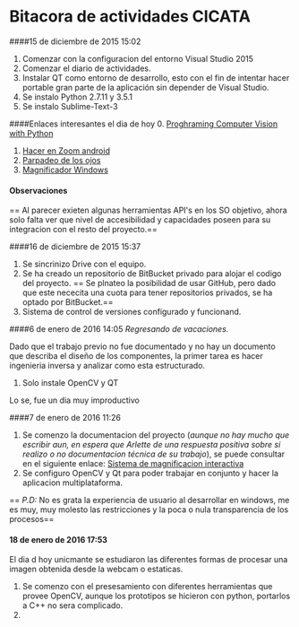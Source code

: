 # Bitacora de actividades CICATA
####15 de diciembre de 2015 15:02

1. Comenzar con la configuracion del entorno Visual Studio 2015
2. Comenzar el diario de actividades.
3. Instalar QT como entorno de desarrollo, esto con el fin de intentar hacer portable gran parte de la aplicación sin depender de Visual Studio.
4. Se instalo Python 2.7.11 y 3.5.1
5. Se instalo Sublime-Text-3


####Enlaces interesantes el dia de hoy
0. [Proghraming Computer Vision with Python ](http://www.etnassoft.com/biblioteca/programming-computer-vision-with-python/)
1. [Hacer en Zoom android](http://androidayuda.com/2014/10/05/aprende-como-hacer-zoom-en-cualquier-pantalla-de-tu-android/)
2. [Parpadeo de los ojos](http://soloelectronicos.com/2015/06/09/deteccion-del-parpadeo-de-los-ojos-mediante-opencv/)
3. [Magnificador Windows](http://windows.microsoft.com/en-us/windows/make-screen-items-bigger-magnifier#1TC=windows-7)

#### Observaciones
== Al parecer exieten algunas herramientas  API's en los SO objetivo, ahora solo falta ver que nivel de accesibilidad y capacidades poseen para su  integracion con el resto del proyecto.==

####16 de diciembre de 2015 15:37

1. Se sincrinizo Drive con el equipo.
2. Se ha creado un repositorio de BitBucket privado para alojar el codigo del proyecto. == Se plnateo la posibilidad de usar GitHub, pero dado que este nececita una cuota para tener repositorios privados, se ha optado por BitBucket.==
3. Sistema de control de versiones configurado y funcionand. 

####6 de enero de 2016 14:05
_Regresando de vacaciones._

Dado que el trabajo previo no fue documentado y no hay un documento que describa el diseño de los componentes, la primer tarea es hacer ingenieria inversa y analizar como esta estructurado.

1. Solo instale OpenCV y QT

Lo se, fue un dia muy improductivo

####7 de enero de 2016 11:26
1. Se comenzo la documentacion del proyecto (_aunque no hay mucho que escribir aun, en espera que Arlette de una respuesta positiva sobre si realizo o no documentacion técnica de su trabajo_), se puede consultar en el siguiente enlace: [Sistema de magnificacion interactiva ](https://www.overleaf.com/read/gyghfrzzwjqy)
2. Se configuro OpenCV y Qt para poder trabajar en conjunto y hacer la aplicacion multiplataforma.



== _P.D:_ No es grata la experiencia de usuario al desarrollar en windows, me es muy, muy molesto las restricciones y la poca o nula transparencia de los procesos==
#### 18 de enero de 2016 17:53

El dia d hoy unicmante se estudiaron las diferentes formas de procesar una imagen obtenida desde la webcam o estaticas.

1. Se comenzo con el presesamiento con diferentes herramientas que provee OpenCV, aunque los prototipos se hicieron con python, portarlos a C++ no sera complicado.
2. 
